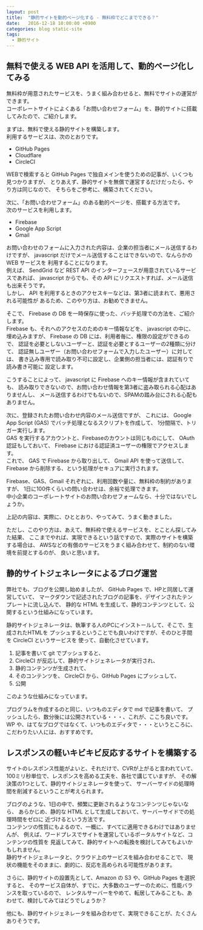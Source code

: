 ```yaml
---
layout: post
title:  "静的サイトを動的ページ化する - 無料枠でどこまでできる？"
date:   2016-12-18 10:00:00 +0900
categories: blog static-site
tags:
  - 静的サイト
---
```

## 無料で使える WEB API を活用して、動的ページ化してみる

無料枠が用意されたサービスを、うまく組み合わせると、無料でサイトの運営ができます。  
コーポレートサイトによくある「お問い合わせフォーム」を、静的サイトに搭載してみたので、ご紹介します。  

まずは、無料で使える静的サイトを構築します。  
利用するサービスは、次のとおりです。  

* GitHub Pages
* Cloudflare
* CircleCI

WEBで検索すると GitHub Pages で独自メインを使うための記事が、いくつも見つかりますが、
とりあえず、静的サイトを無償で運営するだけだったら、やり方は同じなので、
そちらをご参考に、構築されてください。  

次に、「お問い合わせフォーム」のある動的ページを、搭載する方法です。  
次のサービスを利用します。  

* Firebase
* Google App Script
* Gmail

お問い合わせのフォームに入力された内容は、企業の担当者にメール送信するわけですが、
javascript だけでメール送信することはできないので、なんらかの WEB サービスを
利用することになります。  
例えば、 SendGrid など REST API のインターフェースが用意されているサービスであれば、
javascript からでも、その API にリクエストすれば、メール送信も出来そうです。  
しかし、 API を利用するときのアクセスキーなどは、第3者に読まれて、悪用される可能性が
あるため、このやり方は、お勧めできません。  

そこで、 Firebase の DB を一時保存に使った、バッチ処理での方法を、ご紹介します。  
Firebase も、それへのアクセスのためのキー情報などを、 javascript の中に、
埋め込みますが、 Firebase の DB には、利用者毎に、権限の設定ができるので、
認証を必要としないユーザーと、認証を必要とするユーザーの2種類に分けて、
認証無しユーザー（お問い合わせフォームで入力したユーザー）に対しては、
書き込み専用で読み取り不可に設定し、企業側の担当者には、認証有りで読み書き可能に
設定します。  

こうすることによって、 javascript に Firebase へのキー情報が含まれていても、
読み取りできないので、お問い合わせ情報を第3者に盗み取られる心配はありませんし、
メール送信するわけでもないので、SPAMの踏み台にされる心配もありません。  

次に、登録されたお問い合わせ内容のメール送信ですが、
これには、 Google App Script (GAS) でバッチ処理となるスクリプトを作成して、
1分間隔で、トリガー実行します。  
GAS を実行するアカウントと、Firebaseのカウントは同じものにして、
OAuth 認証もしておいて、 Firebase における認証済ユーザーの権限でアクセスします。  
これで、 GAS で Firebase から取り出して、 Gmail API を使って送信して、 
Firebase から削除する、という処理がセキュアに実行されます。  

Firebase、GAS、Gmail それぞれに、利用回数や量に、無料枠の制約がありますが、
1日に100件くらいの問い合わせは、余裕で処理できます。  
中小企業のコーポレートサイトのお問い合わせフォームなら、十分ではないでしょうか。  

上記の内容は、実際に、ひととおり、やってみて、うまく動きました。  

ただし、このやり方は、あえて、無料枠で使えるサービスを、とことん探してみた結果、
ここまでやれば、実現できるという話ですので、実際のサイトを構築する場合は、
AWSなどの有償のサービスをうまく組み合わせて、制約のない環境を前提とするのが、
良いと思います。

## 静的サイトジェネレータによるブログ運営

弊社でも、ブログを公開し始めましたが、 GitHub Pages で、HPと同居して運営していて、
マークダウンで記述されたブログの記事を、デザインされたテンプレートに流し込んで、
静的な HTML を生成して、静的コンテンツとして、公開するという仕組みになっています。

静的サイトジェネレータは、執筆する人のPCにインストールして、そこで、生成されたHTMLを
プッシュするということでも良いわけですが、そのひと手間を CircleCI というサービスを
使って、自動化させています。

1. 記事を書いて git でプッシュすると、 
1. CircleCI が反応して、静的サイトジェネレータが実行され、  
1. 静的コンテンツが生成されて、  
1. そのコンテンツを、 CircleCI から、GitHub Pages にプッシュして、
1. 公開  

このような仕組みになっています。

プログラムを作成するのと同じ、いつものエディタで md で記事を書いて、
プッシュしたら、数分後には公開されている・・・、これが、ここち良いです。  
WP や、はてなブログではなくて、いつものエディタで・・・というところに、
こだわりたい人には、おすすめです。

## レスポンスの軽いキビキビ反応するサイトを構築する

サイトのレスポンス性能がよいと、それだけで、CVRが上がると言われていて、
100ミリ秒単位で、レスポンスを高める工夫を、各社で講じていますが、
その解決策の1つとして、静的サイトジェネレータを使って、
サーバーサイドの処理時間を削減するということが考えられます。

ブログのような、1日の中で、頻繁に更新されるようなコンテンツじゃないなら、
あらかじめ、静的な HTML として生成しておいて、サーバーサイドでの処理時間をゼロに
近づけるという方法です。  
コンテンツの性質にもよるので、一概に、すべてに適用できるわけではありませんが、
例えば、ワードプレスでサイトを運営しているポータルサイトなど、コンテンツの性質を
見返してみて、静的サイトへの転換を検討してみてもよいかもしれません。  
静的サイトジェネレータと、クラウド上のサービスを組み合わせることで、
現状の機能をそのままに、劇的に、反応を高められる可能性があります。

さらに、静的サイトの設置先として、Amazon の S3 や、GitHub Pages を選択すると、
そのサービス自体が、すでに、大多数のユーザーのために、性能バランスを取っているので、
レンタルサーバーをやめて、転居してみることも、あわせて、検討してみてはどうでしょうか？

他にも、静的サイトジェネレータを組み合わせて、実現できることが、たくさんありそうです。


